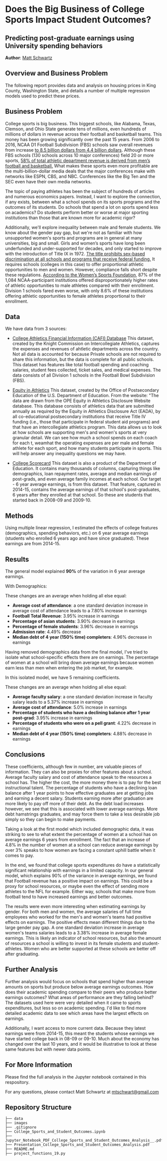 # Does the Big Business of College Sports Impact Student Outcomes?
## Predicting post-graduate earnings using University spending behaviors


**Author**: [Matt Schwartz](mailto:mtschwart@gmail.com)

## Overview and Business Problem

The following report provides data and analysis on housing prices in King County, Washington State, and details a number of multiple regression models used to predict these prices. 

## Business Problem

College sports is big business. This biggest schools, like Alabama, Texas, Clemson, and Ohio State generate tens of millions, even hundreds of millions of dollars in revenue across their football and basketball teams. This money has been growing significantly over the past 15 years. From 2006 to 2016, NCAA D1 Football Subdivision (FBS) schools saw overall revenues from increase [to 8.5 billion dollars from 4.4 billion dollars](https://www.ipr.northwestern.edu/documents/working-papers/2020/wp-20-42.pdf). Although these FBS schools (130 schools across 10 major conferences) field 20 or more sports, [58% of total athletic department revenue is derived from men’s football and basketball.](https://www.ipr.northwestern.edu/documents/working-papers/2020/wp-20-42.pdf) What makes these sports even more profitable are the multi-billion-dollar media deals that the major conferences make with networks like ESPN, CBS, and NBC. Conferences like the Big Ten and the SEC even have their own media networks. 

The topic of paying athletes has been the subject of hundreds of articles and numerous economics papers. Instead, I want to explore the connection, if any exists, between what a school spends on its sports programs and the outcomes of its students. Do schools that spend a lot on sports spend less on academics? Do students perform better or worse at major sporting institutions than those that are known more for academic rigor?

Additionally, we'll explore inequality between male and female students. We know about the gender pay gap, but we're not as familiar with how unsupported women's sports and programs are in general at many universities, big and small. Girls and women’s sports have long been underfunded and under-supported for decades, and only started to improve with the introduction of Title IX in 1972. [The title prohibits sex-based discrimination at all schools and programs that receive federal funding.](https://en.wikipedia.org/wiki/Title_IX) It requires schools (colleges in this case) to offer proportional athletic opportunities to men and women. However, compliance falls short despite these regulations. [According to the Women’s Sports Foundation](https://www.womenssportsfoundation.org/wp-content/uploads/2020/01/Chasing-Equity-Full-Report-Web.pdf), 87% of the 1,084 NCAA-participant institutions offered disproportionately higher rates of athletic opportunities to male athletes compared with their enrollment. Division 1 schools fared even worse, with only 8.6% of these institutions offering athletic opportunities to female athletes proportional to their enrollment. 

## Data

We have data from 3 sources:

- [College Athletics Financial Information (CAFI) Database](http://cafidatabase.knightcommission.org/nfs)
This dataset, created by the Knight Commission on Intercollegiate Athletics, captures the expenses and revenues of ahtletic departments across the country. Not all data is accounted for because Private schools are not required to share this information, but the data is complete for all public schools. This dataset has features like total football spending and coaching salaries, student fees collected, ticket sales, and medical expenses. The data consists of all Division 1 schools in the Football Bowl Subdivision (FBS).

- [Equity in Athletics](https://ope.ed.gov/athletics/#/)
This dataset, created by the Office of Postsecondary Education of the U.S. Department of Education. From the website: "The data are drawn from the OPE Equity in Athletics Disclosure Website database. This database consists of athletics data that are submitted annually as required by the Equity in Athletics Disclosure Act (EADA), by all co-educational postsecondary institutions that receive Title IV funding (i.e., those that participate in federal student aid programs) and that have an intercollegiate athletics program. This data allows us to look at how schools are supporting men's and women's sports at very granular detail. We can see how much a school spends on each coach for each t, weamhat the operating expenses are per male and female athlete for each sport, and how many students participate in sports. This will help answer any inequality questions we may have.

- [College Scorecard](https://collegescorecard.ed.gov/)
This dataset is also a product of the Department of Education. It contains many thousands of columns, capturing things like demographics, loan repayment rates, average and median earnings of post-grads, and even average family incomes at each school. Our target - 6 year average earnings, is from this dataset. That feature, captured in 2014-15, contains the average earnings of that school's post-graduates, 6 years after they enrolled at that school. So these are students that started back in 2008-09 and 2009-10.

## Methods

Using multiple linear regression, I estimated the effects of college features (demographics, spending behaviors, etc.) on 6 year average earnings (students who enrolled 6 years ago and have since graduated). These earnings are from 2014-15.

## Results

The general model explained **90%** of the variation in 6 year average earnings.

With Demographics:

These changes are an average when holding all else equal:

- **Average cost of attendance**: a one standard deviation increase in average cost of attendance leads to a 7.80% increase in earnings
- **Football Total Revenue**: 3.95% increase in earnings
- **Percentage of asian students**: 3.90% decrease in earnings
- **Percentage of female students**: 3.96% decrease in earnings
- **Admission rate**: 4.49% decrease
- **Median debt of 4 year (150% time) completers**: 4.96% decrease in earnings

Having removed demographics data from the final model, I've tried to isolate what school-specific effects there are on earnings. The percentage of women at a school will bring down average earnings because women earn less than men when entering the job market, for example.

In this isolated model, we have 5 remaining coefficients.

These changes are an average when holding all else equal:

- **Average faculty salary**: a one standard deviation increase in faculty salary leads to a 5.37% increase in earnings
- **Average cost of attendance**: 5.0% increase in earnings
- **Percentage of students who have a declining balance after 1 year post-grad**: 3.95% increase in earnings
- **Percentage of students who were on a pell grant**: 4.22% decrease in earnings
- **Median debt of 4 year (150% time) completers**: 4.88% decrease in earnings


## Conclusions

These coefficients, although few in number, are valuable pieces of information. They can also be proxies for other features about a school. Average faculty salary and cost of attendance speak to the resources a school has. The higher the cost, the more money there is to pay for the best instructional talent. The percentage of students who have a declining loan balance after 1 year points to how effective graduates are at getting jobs and earning a decent salary. Students earning more after graduation are more likely to pay off more of their debt. As the debt load increases however, we see that this is associated with lower average earnings. More debt hamstrings graduates, and may force them to take a less desirable job simply so they can begin to make payments.

Taking a look at the first model which included demographic data, it was striking to see to what extent the percentage of women at a school has on average earnings 6 years from enrollment. The fact that an increase of 4.8% in the number of women at a school can reduce average earnings by over 3% speaks to how women are facing a constant uphill battle when it comes to pay.

In the end, we found that college sports expenditures do have a statistically significant relationship with earnings in a limited capacity. In our general model, which explains 90% of the variance in average earnings, we found that Football revenue has a positive impact on earnings. This could be a proxy for school resources, or maybe even the effect of sending more athletes to the NFL for example. Either way, schools that make more from football tend to have increased earnings and better outcomes.

The results were even more interesting when estimating earnings by gender. For both men and women, the average salaries of full time employees who worked for the men's and women's teams had positive effects on earnings. The positive effects mean different things due to the large gender pay gap. A one standard deviation increase in average women's teams salaries leads to a 3.38% increase in average female earnings. This is likely an indicator of school resources, but also the amount of resources a school is willing to invest in its female students and student-athletes. Women who are better supported at these schools are better off after graduating.


## Further Analysis

Further analysis would focus on schools that spend higher than average amounts on sports but produce below average earnings outcomes. How does their academic spending compare to their peers who produce better earnings outcomes? What areas of performance are they falling behind? The datasets used here were very detailed when it came to sports expenditures, but less so on academic spending. I'd like to find more detailed academic data to see which areas have the largest effects on earnings.

Additionally, I want access to more current data. Because they latest earnings were from 2014-15, this meant the students whose earnings we have started college back in 08-09 or 09-10. Much about the economy has changed over the last 10 years, and it would be illustrative to look at these same features but with newer data points.


## For More Information

Please find the full analysis in the Jupyter notebook contained in this respository.

For any questions, please contact Matt Schwartz at [mtschwart@gmail.com](mailto:mtschwart@gmail.com)



## Repository Structure

```
├── data
├── images
├── .gitignore
├── College_Sports_and_Student_Outcomes.ipynb
├── Jupyter_Notebook_PDF_College_Sports_and_Student_Outcomes_Analysis__.pdf
├── Presentation_College_Sports_and_Student_Outcomes_Analysis.pdf
├── README.md
├── project_functions_19.py
```
